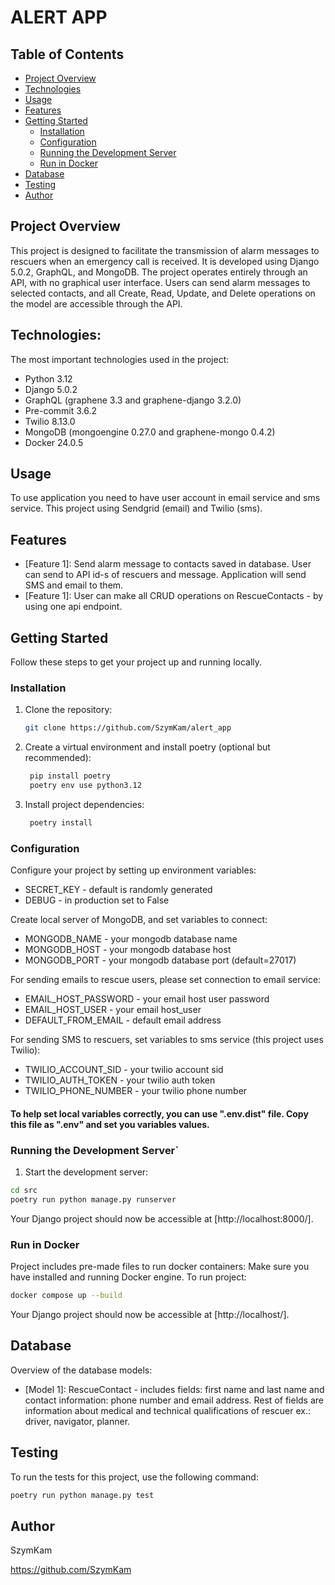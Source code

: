 # ALERT APP

## Table of Contents

- [Project Overview](#project-overview)
- [Technologies](#technologies)
- [Usage](#usage)
- [Features](#features)
- [Getting Started](#getting-started)
  - [Installation](#installation)
  - [Configuration](#configuration)
  - [Running the Development Server](#running-the-development-server)
  - [Run in Docker](#run-in-docker)
- [Database](#database)
- [Testing](#testing)
- [Author](#author)


## Project Overview

This project is designed to facilitate the transmission of alarm messages to rescuers when an emergency call is
received. It is developed using Django 5.0.2, GraphQL, and MongoDB. The project operates entirely through an API,
with no graphical user interface. Users can send alarm messages to selected contacts, and all Create, Read, Update,
and Delete operations on the model are accessible through the API.


## Technologies:

The most important technologies used in the project:

- Python 3.12
- Django 5.0.2
- GraphQL (graphene 3.3 and graphene-django 3.2.0)
- Pre-commit 3.6.2
- Twilio 8.13.0
- MongoDB (mongoengine 0.27.0 and graphene-mongo 0.4.2)
- Docker 24.0.5


## Usage

To use application you need to have user account in email service and sms service. This project using Sendgrid (email) and Twilio (sms).

## Features

- [Feature 1]: Send alarm message to contacts saved in database. User can send to API id-s of rescuers and message.
Application will send SMS and email to them.
- [Feature 1]: User can make all CRUD operations on RescueContacts - by using one api endpoint.

## Getting Started

Follow these steps to get your project up and running locally.

### Installation

1. Clone the repository:

   ```bash
   git clone https://github.com/SzymKam/alert_app
   ```

2. Create a virtual environment and install poetry (optional but recommended):

   ```bash
    pip install poetry
    poetry env use python3.12
   ```

3. Install project dependencies:

   ```bash
    poetry install
   ```

### Configuration

Configure your project by setting up environment variables:

- SECRET_KEY - default is randomly generated
- DEBUG - in production set to False

Create local server of MongoDB, and set variables to connect:

- MONGODB_NAME - your mongodb database name
- MONGODB_HOST - your mongodb database host
- MONGODB_PORT - your mongodb database port (default=27017)

For sending emails to rescue users, please set connection to email service:

- EMAIL_HOST_PASSWORD - your email host user password
- EMAIL_HOST_USER - your email host_user
- DEFAULT_FROM_EMAIL - default email address

For sending SMS to rescuers, set variables to sms service (this project uses Twilio):

- TWILIO_ACCOUNT_SID - your twilio account sid
- TWILIO_AUTH_TOKEN - your twilio auth token
- TWILIO_PHONE_NUMBER - your twilio phone number

#### To help set local variables correctly, you can use ".env.dist" file. Copy this file as ".env" and set you variables values.


### Running the Development Server`

1. Start the development server:

```bash
cd src
poetry run python manage.py runserver
```

Your Django project should now be accessible at [http://localhost:8000/].


### Run in Docker

Project includes pre-made files to run docker containers:
Make sure you have installed and running Docker engine. To run project:

```bash
docker compose up --build
```

Your Django project should now be accessible at [http://localhost/].


## Database

Overview of the database models:

- [Model 1]: RescueContact - includes fields: first name and last name and contact information: phone number and
email address. Rest of fields are information about medical and technical qualifications of rescuer ex.: driver, navigator,
planner.


## Testing

To run the tests for this project, use the following command:

```bash
poetry run python manage.py test
```


## Author

SzymKam

https://github.com/SzymKam
